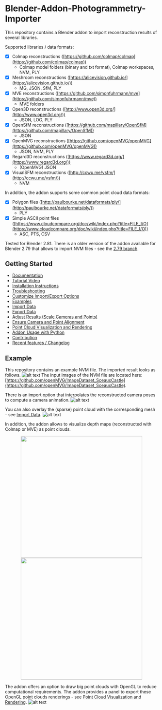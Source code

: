 # Blender-Addon-Photogrammetry-Importer
This repository contains a Blender addon to import reconstruction results of several libraries.

Supported libraries / data formats:

- [x] Colmap reconstructions ([https://github.com/colmap/colmap](https://github.com/colmap/colmap)) 
	* Colmap model folders (binary and txt format), Colmap workspaces, NVM, PLY 
- [x] Meshroom reconstructions ([https://alicevision.github.io/](https://alicevision.github.io/))
	* MG, JSON, SfM, PLY
- [x] MVE reconstructions ([https://github.com/simonfuhrmann/mve](https://github.com/simonfuhrmann/mve))
	* MVE folders
- [x] Open3D reconstructions ([http://www.open3d.org/](http://www.open3d.org/))
	* JSON, LOG, PLY
- [x] OpenSfM reconstructions ([https://github.com/mapillary/OpenSfM](https://github.com/mapillary/OpenSfM))
	* JSON
- [x] OpenMVG reconstructions ([https://github.com/openMVG/openMVG](https://github.com/openMVG/openMVG))
	* JSON, NVM, PLY
- [x] Regard3D reconstructions ([https://www.regard3d.org/](https://www.regard3d.org/))
	* (OpenMVG) JSON
- [x] VisualSFM reconstructions ([http://ccwu.me/vsfm/](http://ccwu.me/vsfm/))
	* NVM

In addition, the addon supports some common point cloud data formats:

- [x] Polygon files ([http://paulbourke.net/dataformats/ply/](http://paulbourke.net/dataformats/ply/))
	* PLY
- [x] Simple ASCII point files ([https://www.cloudcompare.org/doc/wiki/index.php?title=FILE_I/O](https://www.cloudcompare.org/doc/wiki/index.php?title=FILE_I/O))
	* ASC, PTS, CSV

Tested for Blender 2.81. There is an older version of the addon available for Blender 2.79 that allows to import NVM files - see the [2.79 branch](https://github.com/SBCV/Blender-Import-NVM-Addon/tree/blender279).

## Getting Started
- [Documentation](https://blender-addon-photogrammetry-importer.readthedocs.io/en/latest) 
- [Tutorial Video](https://www.youtube.com/watch?v=BwwaT2scoP0) 
- [Installation Instructions](https://blender-addon-photogrammetry-importer.readthedocs.io/en/latest/installation.html)
- [Troubleshooting](https://blender-addon-photogrammetry-importer.readthedocs.io/en/latest/troubleshooting.html)
- [Customize Import/Export Options](https://blender-addon-photogrammetry-importer.readthedocs.io/en/latest/customize.html)
- [Examples](https://blender-addon-photogrammetry-importer.readthedocs.io/en/latest/examples.html)
- [Import Data](https://blender-addon-photogrammetry-importer.readthedocs.io/en/latest/import.html)
- [Export Data](https://blender-addon-photogrammetry-importer.readthedocs.io/en/latest/export.html)
- [Adjust Results (Scale Cameras and Points)](https://blender-addon-photogrammetry-importer.readthedocs.io/en/latest/adjustment.html)
- [Ensure Camera and Point Alignment](https://blender-addon-photogrammetry-importer.readthedocs.io/en/latest/alignment.html)
- [Point Cloud Visualization and Rendering](https://blender-addon-photogrammetry-importer.readthedocs.io/en/latest/point_cloud.html)
- [Addon Usage with Python](https://blender-addon-photogrammetry-importer.readthedocs.io/en/latest/python.html)
- [Contribution](https://blender-addon-photogrammetry-importer.readthedocs.io/en/latest/contribution.html)
- [Recent features / Changelog](https://blender-addon-photogrammetry-importer.readthedocs.io/en/latest/changelog.html)

## Example
This repository contains an example NVM file. The imported result looks as follows.
![alt text](https://github.com/SBCV/Blender-Import-NVM-Addon/blob/master/doc/images/import_result.jpg)
The input images of the NVM file are located here: [https://github.com/openMVG/ImageDataset_SceauxCastle](https://github.com/openMVG/ImageDataset_SceauxCastle).

There is an import option that interpolates the reconstructed camera poses to compute a camera animation.
![alt text](https://github.com/SBCV/Blender-Import-NVM-Addon/blob/master/doc/images/camera_animation.gif)

You can also overlay the (sparse) point cloud with the corresponding mesh - see [Import Data](doc/markdown/import.md). 
![alt text](https://github.com/SBCV/Blender-Import-NVM-Addon/blob/master/doc/images/point_cloud_mesh_overlay.jpg)

In addition, the addon allows to visualize depth maps (reconstructed with Colmap or MVE) as point clouds.
<p float="left" align="middle">
  <img src="https://github.com/SBCV/Blender-Import-NVM-Addon/blob/master/doc/images/depth_map_3d_view.jpg" width="400" />
  <img src="https://github.com/SBCV/Blender-Import-NVM-Addon/blob/master/doc/images/depth_map_from_camera.jpg" width="400" /> 
</p>


The addon offers an option to draw big point clouds with OpenGL to reduce computational requirements. The addon provides a panel to export these OpenGL point clouds renderings - see [Point Cloud Visualization and Rendering](doc/markdown/point_cloud.md). 
![alt text](https://github.com/SBCV/Blender-Import-NVM-Addon/blob/master/doc/images/import_result_opengl.jpg)
